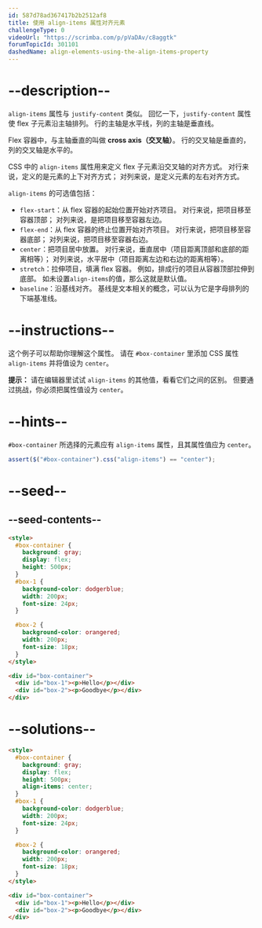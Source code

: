 ```yaml
---
id: 587d78ad367417b2b2512af8
title: 使用 align-items 属性对齐元素
challengeType: 0
videoUrl: "https://scrimba.com/p/pVaDAv/c8aggtk"
forumTopicId: 301101
dashedName: align-elements-using-the-align-items-property
---
```


# --description--

`align-items` 属性与 `justify-content` 类似。 回忆一下，`justify-content` 属性使 flex 子元素沿主轴排列。 行的主轴是水平线，列的主轴是垂直线。

Flex 容器中，与主轴垂直的叫做 **cross axis（交叉轴）**。 行的交叉轴是垂直的，列的交叉轴是水平的。

CSS 中的 `align-items` 属性用来定义 flex 子元素沿交叉轴的对齐方式。 对行来说，定义的是元素的上下对齐方式； 对列来说，是定义元素的左右对齐方式。

`align-items` 的可选值包括：

<ul><li><code>flex-start</code>：从 flex 容器的起始位置开始对齐项目。 对行来说，把项目移至容器顶部； 对列来说，是把项目移至容器左边。</li><li><code>flex-end</code>：从 flex 容器的终止位置开始对齐项目。 对行来说，把项目移至容器底部； 对列来说，把项目移至容器右边。</li><li><code>center</code>：把项目居中放置。 对行来说，垂直居中（项目距离顶部和底部的距离相等）； 对列来说，水平居中（项目距离左边和右边的距离相等）。</li><li><code>stretch</code>：拉伸项目，填满 flex 容器。 例如，排成行的项目从容器顶部拉伸到底部。 如未设置<code>align-items</code>的值，那么这就是默认值。</li><li><code>baseline</code>：沿基线对齐。 基线是文本相关的概念，可以认为它是字母排列的下端基准线。</li></ul>

# --instructions--

这个例子可以帮助你理解这个属性。 请在 `#box-container` 里添加 CSS 属性 `align-items` 并将值设为 `center`。

**提示：** 请在编辑器里试试 `align-items` 的其他值，看看它们之间的区别。 但要通过挑战，你必须把属性值设为 `center`。

# --hints--

`#box-container` 所选择的元素应有 `align-items` 属性，且其属性值应为 `center`。

```js
assert($("#box-container").css("align-items") == "center");
```

# --seed--

## --seed-contents--

```html
<style>
  #box-container {
    background: gray;
    display: flex;
    height: 500px;
  }
  #box-1 {
    background-color: dodgerblue;
    width: 200px;
    font-size: 24px;
  }

  #box-2 {
    background-color: orangered;
    width: 200px;
    font-size: 18px;
  }
</style>

<div id="box-container">
  <div id="box-1"><p>Hello</p></div>
  <div id="box-2"><p>Goodbye</p></div>
</div>
```

# --solutions--

```html
<style>
  #box-container {
    background: gray;
    display: flex;
    height: 500px;
    align-items: center;
  }
  #box-1 {
    background-color: dodgerblue;
    width: 200px;
    font-size: 24px;
  }

  #box-2 {
    background-color: orangered;
    width: 200px;
    font-size: 18px;
  }
</style>

<div id="box-container">
  <div id="box-1"><p>Hello</p></div>
  <div id="box-2"><p>Goodbye</p></div>
</div>
```
